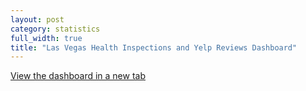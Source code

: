 ```yaml
---
layout: post
category: statistics
full_width: true
title: "Las Vegas Health Inspections and Yelp Reviews Dashboard"
---
```


<a href="https://stat231-groupc.shinyapps.io/Final/" target="_blank" rel="noopener">View the dashboard in a new tab</a>
